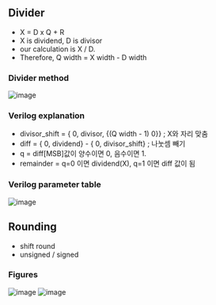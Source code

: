 ## Divider

* X = D x Q + R
* X is dividend, D is divisor
* our calculation is X / D.
* Therefore, Q width = X width - D width

### Divider method
![image](https://github.com/ChloeeeYoo/Verilog_CommonBlock/assets/51250746/448b22a5-f745-4d3b-8f44-50131381eeaf)

### Verilog explanation
* divisor_shift = { 0, divisor, {(Q width - 1) 0}}  ; X와 자리 맞춤
* diff = { 0, dividend} - { 0, divisor_shift}       ; 나눗셈 빼기
* q = diff[MSB]값이 양수이면 0, 음수이면 1.
* remainder = q=0 이면 dividend(X), q=1 이면 diff 값이 됨 

### Verilog parameter table
![image](https://github.com/ChloeeeYoo/Verilog_CommonBlock/assets/51250746/1fc0d890-38e2-4f87-bf93-c9491ef491f7)



## Rounding

* shift round
* unsigned / signed

### Figures
![image](https://github.com/ChloeeeYoo/Verilog_CommonBlock/assets/51250746/a20b3e86-8729-43d7-b0a5-f018b7eeb671)
![image](https://github.com/ChloeeeYoo/Verilog_CommonBlock/assets/51250746/2a5d1997-e948-41e3-a8d8-26fdaea887ab)

